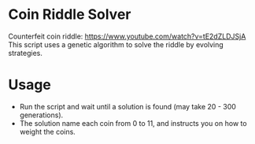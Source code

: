 # Coin Riddle Solver

Counterfeit coin riddle: https://www.youtube.com/watch?v=tE2dZLDJSjA
This script uses a genetic algorithm to solve the riddle by evolving strategies.

# Usage

- Run the script and wait until a solution is found (may take 20 - 300 generations).
- The solution name each coin from 0 to 11, and instructs you on how to weight the coins.

